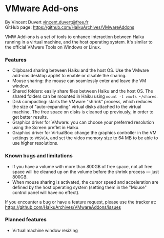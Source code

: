 # VMware Add-ons

By Vincent Duvert <vincent.duvert@free.fr>  
GitHub page: https://github.com/HaikuArchives/VMwareAddons

VMW Add-ons is a set of tools to enhance interaction between Haiku running in a virtual machine, and the host operating system. 
It's similar to the official VMware Tools on Windows or Linux.

### Features  
 - Clipboard sharing between Haiku and the host OS. Use the VMware add-ons desktop applet to enable or disable the sharing.
 - Mouse sharing: the mouse can seamlessly enter and leave the VM window.
 - Shared folders: easily share files between Haiku and the host OS. The shared folders can be mounted in Haiku using `mount -t vmwfs ~/shared`.
 - Disk compacting: starts the VMware "shrink" process, which reduces the size of "auto-expanding" virtual disks attached to the virtual machine. The free space on disks is cleaned up previously, in order to get better results.
 - Graphics driver for VMware: you can choose your preferred resolution using the Screen preflet in Haiku.
 - Graphics driver for VirtualBox: change the graphics controller in the VM settings to `VMSVGA`, and set the video memory size to 64 MB to be able to use higher resolutions.

### Known bugs and limitations  
 - If you have a volume with more than 800GB of free space, not all free space will be cleaned up on the volume before the shrink process — just 800GB.
 - When mouse sharing is activated, the cursor speed and acceleration are defined by the host operating system (setting them in the "Mouse" control panel will have no effect).

If you encounter a bug or have a feature request, please use the tracker at:
https://github.com/HaikuArchives/VMwareAddons/issues

### Planned features
 - Virtual machine window resizing
